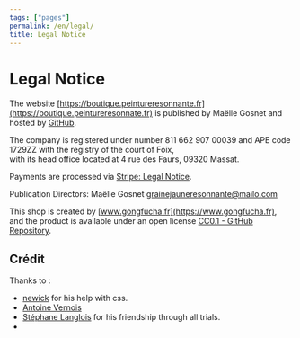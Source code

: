 ```yaml
---
tags: ["pages"]
permalink: /en/legal/
title: Legal Notice
---
```


# Legal Notice

The website [https://boutique.peintureresonnante.fr](https://boutique.peintureresonnate.fr) is published by Maëlle Gosnet and hosted by [GitHub](https://github.com/about).

The company is registered under number 811 662 907 00039 and APE code 1729ZZ with the registry of the court of Foix,  
with its head office located at 4 rue des Faurs, 09320 Massat.

Payments are processed via [Stripe: Legal Notice](https://stripe.com/fr/legal/france-legal-notice).

Publication Directors: Maëlle Gosnet [grainejauneresonnante@mailo.com](mailto:grainejauneresonnante@mailo.com)

This shop is created by [www.gongfucha.fr](https://www.gongfucha.fr), and the product is available under an open license [CC0.1 - GitHub Repository](https://raw.githubusercontent.com/brutdethe/boutique-11ty/refs/heads/main/LICENSE).

## Crédit

Thanks to :

- [newick](https://entre-quote.com) for his help with css.
- [Antoine Vernois](https://blog.crafting-labs.fr/ensemble/)
- [Stéphane Langlois](https://www.gongfucha.fr) for his friendship through all trials.
- 